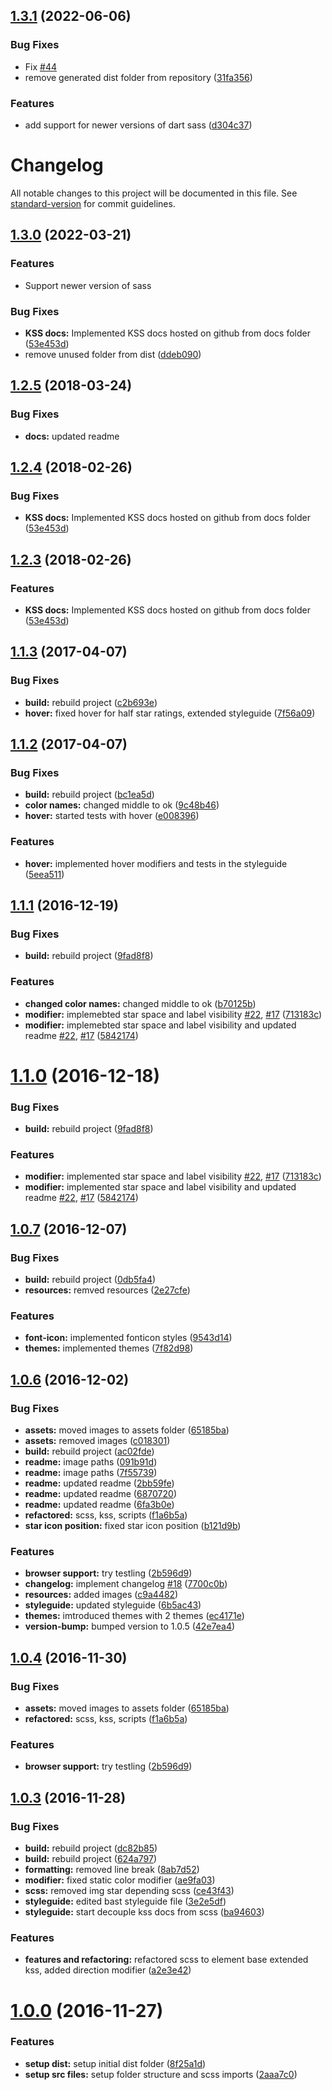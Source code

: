 ## [1.3.1](https://github.com/BioPhoton/css-star-rating/compare/v1.3.0...v1.3.1) (2022-06-06)


### Bug Fixes

* Fix [#44](https://github.com/BioPhoton/css-star-rating/issues/44)
* remove generated dist folder from repository ([31fa356](https://github.com/BioPhoton/css-star-rating/commit/31fa3568a9a9ce14e75ac0e8a53d38d787912f2a))


### Features

* add support for newer versions of dart sass ([d304c37](https://github.com/BioPhoton/css-star-rating/commit/d304c37d98621983ad956da6bccfd42ab7141514))



# Changelog

All notable changes to this project will be documented in this file. See [standard-version](https://github.com/conventional-changelog/standard-version) for commit guidelines.

## [1.3.0](https://github.com/BioPhoton/css-star-rating/compare/v1.1.3...v1.3.0) (2022-03-21)

### Features

* Support newer version of sass

### Bug Fixes

* **KSS docs:** Implemented KSS docs hosted on github from docs folder ([53e453d](https://github.com/BioPhoton/css-star-rating/commit/53e453d12b95b630f9042951a04990ffd81a21a0))
* remove unused folder from dist ([ddeb090](https://github.com/BioPhoton/css-star-rating/commit/ddeb09035561a32efd0a07abbe5095328eb8b8e0))

<a name="1.2.5"></a>
## [1.2.5](https://github.com/BioPhoton/css-star-rating/compare/v1.1.3...v1.2.5) (2018-03-24)


### Bug Fixes

* **docs:** updated readme



<a name="1.2.4"></a>
## [1.2.4](https://github.com/BioPhoton/css-star-rating/compare/v1.1.3...v1.2.4) (2018-02-26)


### Bug Fixes

* **KSS docs:** Implemented KSS docs hosted on github from docs folder ([53e453d](https://github.com/BioPhoton/css-star-rating/commit/53e453d))



<a name="1.2.3"></a>
## [1.2.3](https://github.com/BioPhoton/css-star-rating/compare/v1.1.3...v1.2.3) (2018-02-26)


### Features

* **KSS docs:** Implemented KSS docs hosted on github from docs folder ([53e453d](https://github.com/BioPhoton/css-star-rating/commit/53e453d))



<a name="1.1.3"></a>
## [1.1.3](https://github.com/BioPhoton/css-star-rating/compare/v1.1.2...v1.1.3) (2017-04-07)


### Bug Fixes

* **build:** rebuild project ([c2b693e](https://github.com/BioPhoton/css-star-rating/commit/c2b693e))
* **hover:** fixed hover for half star ratings, extended styleguide ([7f56a09](https://github.com/BioPhoton/css-star-rating/commit/7f56a09))



<a name="1.1.2"></a>
## [1.1.2](https://github.com/BioPhoton/css-star-rating/compare/v1.1.1...v1.1.2) (2017-04-07)


### Bug Fixes

* **build:** rebuild project ([bc1ea5d](https://github.com/BioPhoton/css-star-rating/commit/bc1ea5d))
* **color names:** changed middle to ok ([9c48b46](https://github.com/BioPhoton/css-star-rating/commit/9c48b46))
* **hover:** started tests with hover ([e008396](https://github.com/BioPhoton/css-star-rating/commit/e008396))


### Features

* **hover:** implemented hover modifiers and tests in the styleguide ([5eea511](https://github.com/BioPhoton/css-star-rating/commit/5eea511))



<a name="1.1.1"></a>
## [1.1.1](https://github.com/BioPhoton/css-star-rating/compare/v1.0.7...v1.1.1) (2016-12-19)


### Bug Fixes

* **build:** rebuild project ([9fad8f8](https://github.com/BioPhoton/css-star-rating/commit/9fad8f8))


### Features

* **changed color names:** changed middle to ok ([b70125b](https://github.com/BioPhoton/css-star-rating/commit/b70125b))
* **modifier:** implemebted star space and label visibility [#22](https://github.com/BioPhoton/css-star-rating/issues/22), [#17](https://github.com/BioPhoton/css-star-rating/issues/17) ([713183c](https://github.com/BioPhoton/css-star-rating/commit/713183c))
* **modifier:** implemebted star space and label visibility and updated readme [#22](https://github.com/BioPhoton/css-star-rating/issues/22), [#17](https://github.com/BioPhoton/css-star-rating/issues/17) ([5842174](https://github.com/BioPhoton/css-star-rating/commit/5842174))



<a name="1.1.0"></a>
# [1.1.0](https://github.com/BioPhoton/css-star-rating/compare/v1.0.7...v1.1.0) (2016-12-18)


### Bug Fixes

* **build:** rebuild project ([9fad8f8](https://github.com/BioPhoton/css-star-rating/commit/9fad8f8))


### Features

* **modifier:** implemented star space and label visibility [#22](https://github.com/BioPhoton/css-star-rating/issues/22), [#17](https://github.com/BioPhoton/css-star-rating/issues/17) ([713183c](https://github.com/BioPhoton/css-star-rating/commit/713183c))
* **modifier:** implemented star space and label visibility and updated readme [#22](https://github.com/BioPhoton/css-star-rating/issues/22), [#17](https://github.com/BioPhoton/css-star-rating/issues/17) ([5842174](https://github.com/BioPhoton/css-star-rating/commit/5842174))



<a name="1.0.7"></a>
## [1.0.7](https://github.com/BioPhoton/css-star-rating/compare/v1.0.6...v1.0.7) (2016-12-07)


### Bug Fixes

* **build:** rebuild project ([0db5fa4](https://github.com/BioPhoton/css-star-rating/commit/0db5fa4))
* **resources:** remved resources ([2e27cfe](https://github.com/BioPhoton/css-star-rating/commit/2e27cfe))


### Features

* **font-icon:** implemented fonticon styles ([9543d14](https://github.com/BioPhoton/css-star-rating/commit/9543d14))
* **themes:** implemented themes ([7f82d98](https://github.com/BioPhoton/css-star-rating/commit/7f82d98))



<a name="1.0.6"></a>
## [1.0.6](https://github.com/BioPhoton/css-star-rating/compare/v1.0.3...v1.0.6) (2016-12-02)


### Bug Fixes

* **assets:** moved images to assets folder ([65185ba](https://github.com/BioPhoton/css-star-rating/commit/65185ba))
* **assets:** removed images ([c018301](https://github.com/BioPhoton/css-star-rating/commit/c018301))
* **build:** rebuild project ([ac02fde](https://github.com/BioPhoton/css-star-rating/commit/ac02fde))
* **readme:** image paths ([091b91d](https://github.com/BioPhoton/css-star-rating/commit/091b91d))
* **readme:** image paths ([7f55739](https://github.com/BioPhoton/css-star-rating/commit/7f55739))
* **readme:** updated readme ([2bb59fe](https://github.com/BioPhoton/css-star-rating/commit/2bb59fe))
* **readme:** updated readme ([6870720](https://github.com/BioPhoton/css-star-rating/commit/6870720))
* **readme:** updated readme ([6fa3b0e](https://github.com/BioPhoton/css-star-rating/commit/6fa3b0e))
* **refactored:** scss, kss, scripts ([f1a6b5a](https://github.com/BioPhoton/css-star-rating/commit/f1a6b5a))
* **star icon position:** fixed star icon position ([b121d9b](https://github.com/BioPhoton/css-star-rating/commit/b121d9b))


### Features

* **browser support:** try testling ([2b596d9](https://github.com/BioPhoton/css-star-rating/commit/2b596d9))
* **changelog:** implement changelog [#18](https://github.com/BioPhoton/css-star-rating/issues/18) ([7700c0b](https://github.com/BioPhoton/css-star-rating/commit/7700c0b))
* **resources:** added images ([c9a4482](https://github.com/BioPhoton/css-star-rating/commit/c9a4482))
* **styleguide:** updated styleguide ([6b5ac43](https://github.com/BioPhoton/css-star-rating/commit/6b5ac43))
* **themes:** imtroduced themes with 2 themes ([ec4171e](https://github.com/BioPhoton/css-star-rating/commit/ec4171e))
* **version-bump:** bumped version to 1.0.5 ([42e7ea4](https://github.com/BioPhoton/css-star-rating/commit/42e7ea4))



<a name="1.0.4"></a>
## [1.0.4](https://github.com/BioPhoton/css-star-rating/compare/v1.0.3...v1.0.4) (2016-11-30)


### Bug Fixes

* **assets:** moved images to assets folder ([65185ba](https://github.com/BioPhoton/css-star-rating/commit/65185ba))
* **refactored:** scss, kss, scripts ([f1a6b5a](https://github.com/BioPhoton/css-star-rating/commit/f1a6b5a))


### Features

* **browser support:** try testling ([2b596d9](https://github.com/BioPhoton/css-star-rating/commit/2b596d9))



<a name="1.0.3"></a>
## [1.0.3](https://github.com/BioPhoton/css-star-rating/compare/v1.0.2...v1.0.3) (2016-11-28)


### Bug Fixes

* **build:** rebuild project ([dc82b85](https://github.com/BioPhoton/css-star-rating/commit/dc82b85))
* **build:** rebuild project ([624a797](https://github.com/BioPhoton/css-star-rating/commit/624a797))
* **formatting:** removed line break ([8ab7d52](https://github.com/BioPhoton/css-star-rating/commit/8ab7d52))
* **modifier:** fixed static color modifier ([ae9fa03](https://github.com/BioPhoton/css-star-rating/commit/ae9fa03))
* **scss:** removed img star depending scss ([ce43f43](https://github.com/BioPhoton/css-star-rating/commit/ce43f43))
* **styleguide:** edited bast styleguide file ([3e2e5df](https://github.com/BioPhoton/css-star-rating/commit/3e2e5df))
* **styleguide:** start decouple kss docs from scss ([ba94603](https://github.com/BioPhoton/css-star-rating/commit/ba94603))


### Features

* **features and refactoring:** refactored scss to element base extended kss, added direction modifier ([a2e3e42](https://github.com/BioPhoton/css-star-rating/commit/a2e3e42))



<a name="1.0.0"></a>
# [1.0.0](https://github.com/BioPhoton/css-star-rating/compare/2aaa7c0...v1.0.0) (2016-11-27)


### Features

* **setup dist:** setup initial dist folder ([8f25a1d](https://github.com/BioPhoton/css-star-rating/commit/8f25a1d))
* **setup src files:** setup folder structure and scss imports ([2aaa7c0](https://github.com/BioPhoton/css-star-rating/commit/2aaa7c0))



